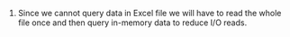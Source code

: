 1. Since we cannot query data in Excel file we will have to read the whole file once and then query in-memory data to reduce I/O reads.